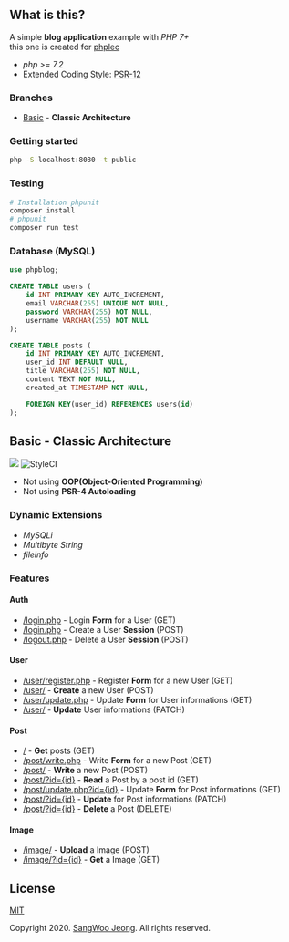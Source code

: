 ## What is this?

A simple **blog application** example with *PHP 7+* \
this one is created for [phplec](https://github.com/pronist/phplec)

* *php >= 7.2*
* Extended Coding Style: [PSR-12](https://www.php-fig.org/psr/psr-12/)

### Branches

* [Basic](https://github.com/pronist/phpblog/tree/basic) - **Classic Architecture**

### Getting started

```bash
php -S localhost:8080 -t public
```

### Testing

```bash
# Installation phpunit
composer install
# phpunit
composer run test
```

### Database (MySQL)

```sql
use phpblog;

CREATE TABLE users (
    id INT PRIMARY KEY AUTO_INCREMENT,
    email VARCHAR(255) UNIQUE NOT NULL,
    password VARCHAR(255) NOT NULL,
    username VARCHAR(255) NOT NULL
);

CREATE TABLE posts (
    id INT PRIMARY KEY AUTO_INCREMENT,
    user_id INT DEFAULT NULL,
    title VARCHAR(255) NOT NULL,
    content TEXT NOT NULL,
    created_at TIMESTAMP NOT NULL,

    FOREIGN KEY(user_id) REFERENCES users(id)
);
```

## Basic - Classic Architecture

<p>
    <img src="https://travis-ci.com/pronist/phpblog.svg?branch=basic">
    <img src="https://github.styleci.io/repos/231950937/shield?branch=basic" alt="StyleCI">
</p>

* Not using **OOP(Object-Oriented Programming)**
* Not using **PSR-4 Autoloading**

### Dynamic Extensions

* *MySQLi*
* *Multibyte String*
* *fileinfo*

### Features

#### Auth

* [/login.php](https://github.com/pronist/phpblog/tree/basic/controllers/login.php) - Login **Form** for a User (GET)
* [/login.php](https://github.com/pronist/phpblog/tree/basic/controllers/login.php) - Create a User **Session** (POST)
* [/logout.php](https://github.com/pronist/phpblog/tree/basic/controllers/logout.php) - Delete a User **Session** (POST)

#### User

* [/user/register.php](https://github.com/pronist/phpblog/tree/basic/controllers/user/register.php) - Register **Form** for a new User (GET)
* [/user/](https://github.com/pronist/phpblog/tree/basic/controllers/user/index.php) - **Create** a new User (POST)
* [/user/update.php](https://github.com/pronist/phpblog/tree/basic/controllers/user/update.php) - Update **Form** for User informations (GET)
* [/user/](https://github.com/pronist/phpblog/tree/basic/controllers/user/index.php) - **Update** User informations (PATCH)

#### Post

* [/](https://github.com/pronist/phpblog/tree/basic/controllers/index.php) - **Get** posts (GET)
* [/post/write.php](https://github.com/pronist/phpblog/tree/basic/controllers/post/write.php) - Write **Form** for a new Post (GET)
* [/post/](https://github.com/pronist/phpblog/tree/basic/controllers/post/index.php) - **Write** a new Post (POST)
* [/post/?id={id}](https://github.com/pronist/phpblog/tree/basic/controllers/post/index.php) - **Read** a Post by a post id (GET)
* [/post/update.php?id={id}](https://github.com/pronist/phpblog/tree/basic/controllers/post/update.php) - Update **Form** for Post informations (GET)
* [/post/?id={id}](https://github.com/pronist/phpblog/tree/basic/controllers/post/index.php) - **Update** for Post informations (PATCH)
* [/post/?id={id}](https://github.com/pronist/phpblog/tree/basic/controllers/post/index.php) - **Delete** a Post (DELETE)

#### Image

* [/image/](https://github.com/pronist/phpblog/tree/basic/controllers/image/index.php) - **Upload** a Image (POST)
* [/image/?id={id}](https://github.com/pronist/phpblog/tree/basic/controllers/image/index.php) - **Get** a Image (GET)

## License

[MIT](https://github.com/pronist/phpblog/blob/basic/LICENSE)

Copyright 2020. [SangWoo Jeong](https://github.com/pronist). All rights reserved.
